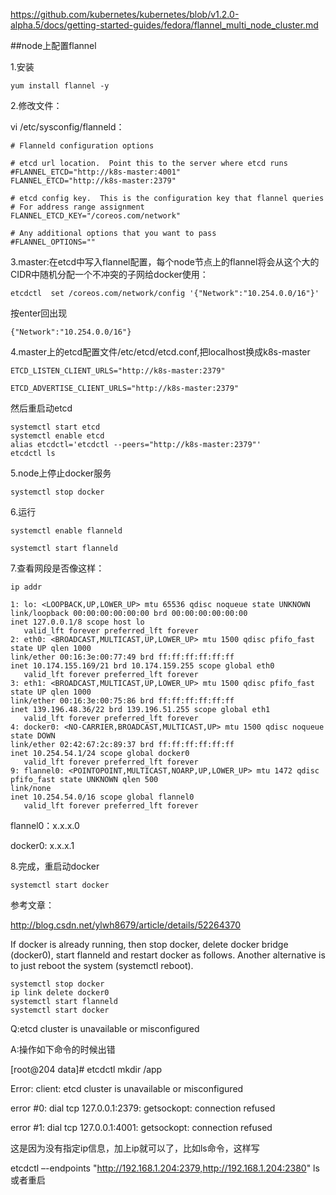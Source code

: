     
https://github.com/kubernetes/kubernetes/blob/v1.2.0-alpha.5/docs/getting-started-guides/fedora/flannel_multi_node_cluster.md


##node上配置flannel

1.安装

    yum install flannel -y

2.修改文件：

vi /etc/sysconfig/flanneld：

    # Flanneld configuration options

    # etcd url location.  Point this to the server where etcd runs
    #FLANNEL_ETCD="http://k8s-master:4001"
    FLANNEL_ETCD="http://k8s-master:2379"

    # etcd config key.  This is the configuration key that flannel queries
    # For address range assignment
    FLANNEL_ETCD_KEY="/coreos.com/network"

    # Any additional options that you want to pass
    #FLANNEL_OPTIONS=""

3.master:在etcd中写入flannel配置，每个node节点上的flannel将会从这个大的CIDR中随机分配一个不冲突的子网给docker使用：

    etcdctl  set /coreos.com/network/config '{"Network":"10.254.0.0/16"}'

按enter回出现

    {"Network":"10.254.0.0/16"}


4.master上的etcd配置文件/etc/etcd/etcd.conf,把localhost换成k8s-master 

    ETCD_LISTEN_CLIENT_URLS="http://k8s-master:2379"

    ETCD_ADVERTISE_CLIENT_URLS="http://k8s-master:2379"

然后重启动etcd
    
    systemctl start etcd
    systemctl enable etcd
    alias etcdctl='etcdctl --peers="http://k8s-master:2379"'
    etcdctl ls

5.node上停止docker服务

    systemctl stop docker

6.运行

    systemctl enable flanneld

    systemctl start flanneld

7.查看网段是否像这样：

    ip addr
    
    1: lo: <LOOPBACK,UP,LOWER_UP> mtu 65536 qdisc noqueue state UNKNOWN 
    link/loopback 00:00:00:00:00:00 brd 00:00:00:00:00:00
    inet 127.0.0.1/8 scope host lo
       valid_lft forever preferred_lft forever
    2: eth0: <BROADCAST,MULTICAST,UP,LOWER_UP> mtu 1500 qdisc pfifo_fast state UP qlen 1000
    link/ether 00:16:3e:00:77:49 brd ff:ff:ff:ff:ff:ff
    inet 10.174.155.169/21 brd 10.174.159.255 scope global eth0
       valid_lft forever preferred_lft forever
    3: eth1: <BROADCAST,MULTICAST,UP,LOWER_UP> mtu 1500 qdisc pfifo_fast state UP qlen 1000
    link/ether 00:16:3e:00:75:86 brd ff:ff:ff:ff:ff:ff
    inet 139.196.48.36/22 brd 139.196.51.255 scope global eth1
       valid_lft forever preferred_lft forever
    4: docker0: <NO-CARRIER,BROADCAST,MULTICAST,UP> mtu 1500 qdisc noqueue state DOWN 
    link/ether 02:42:67:2c:89:37 brd ff:ff:ff:ff:ff:ff
    inet 10.254.54.1/24 scope global docker0
       valid_lft forever preferred_lft forever
    9: flannel0: <POINTOPOINT,MULTICAST,NOARP,UP,LOWER_UP> mtu 1472 qdisc pfifo_fast state UNKNOWN qlen 500
    link/none 
    inet 10.254.54.0/16 scope global flannel0
       valid_lft forever preferred_lft forever

flannel0：x.x.x.0 

docker0: x.x.x.1

8.完成，重启动docker

    systemctl start docker


参考文章：

http://blog.csdn.net/ylwh8679/article/details/52264370

If docker is already running, then stop docker, delete docker bridge (docker0), start flanneld and restart docker as follows. Another alternative is to just reboot the system (systemctl reboot).

    systemctl stop docker
    ip link delete docker0
    systemctl start flanneld
    systemctl start docker



Q:etcd cluster is unavailable or misconfigured

A:操作如下命令的时候出错

[root@204 data]# etcdctl mkdir /app

Error: client: etcd cluster is unavailable or misconfigured

error #0: dial tcp 127.0.0.1:2379: getsockopt: connection refused

error #1: dial tcp 127.0.0.1:4001: getsockopt: connection refused

这是因为没有指定ip信息，加上ip就可以了，比如ls命令，这样写

etcdctl –-endpoints "http://192.168.1.204:2379,http://192.168.1.204:2380" ls
或者重启

